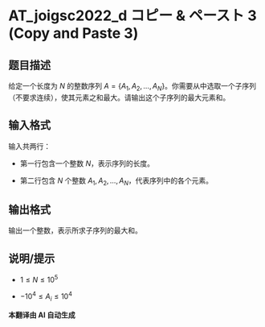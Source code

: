 # AT_joigsc2022_d コピー & ペースト 3 (Copy and Paste 3)

## 题目描述

给定一个长度为 $N$ 的整数序列 $A = \{A_1, A_2, \ldots, A_N\}$。你需要从中选取一个子序列（不要求连续），使其元素之和最大。请输出这个子序列的最大元素和。

## 输入格式

输入共两行：

- 第一行包含一个整数 $N$，表示序列的长度。
- 第二行包含 $N$ 个整数 $A_1, A_2, \ldots, A_N$，代表序列中的各个元素。

## 输出格式

输出一个整数，表示所求子序列的最大和。

## 说明/提示

- $1 \le N \le 10^5$
- $-10^4 \le A_i \le 10^4$

 **本翻译由 AI 自动生成**